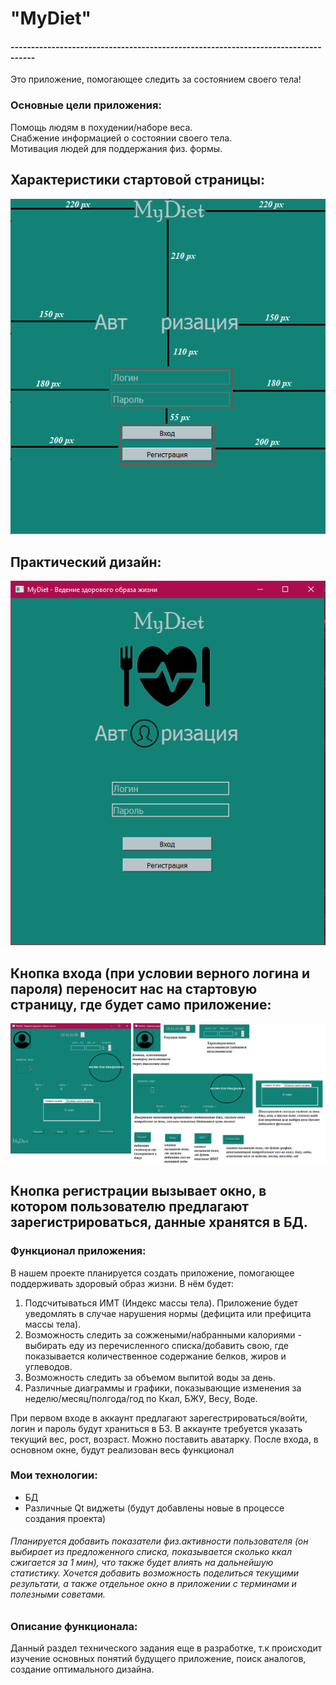# "MyDiet"

#### ----------------------------------------------------------------------------------

Это приложение, помогающее следить за состоянием своего тела!

### Основные цели приложения:
Помощь людям в похудении/наборе веса.\
Снабжение информацией о состоянии своего тела.\
Мотивация людей для поддержания физ. формы.

## Характеристики стартовой страницы: 
![alt text](authorization_req.png)

## Практический дизайн:
![alt text](authorization_window.png)

## Кнопка входа (при условии верного логина и пароля) переносит нас на стартовую страницу, где будет само приложение:

![alt text](main_req.png)

## Кнопка регистрации вызывает окно, в котором пользователю предлагают зарегистрироваться, данные хранятся в БД. 

### Функционал приложения:

В нашем проекте планируется создать приложение, помогающее поддерживать здоровый образ жизни.
В нём будет:
1) Подсчитываться ИМТ (Индекс массы тела). Приложение будет уведомлять в случае нарушения нормы
   (дефицита или префицита массы тела).
2) Возможность следить за сожжеными/набранными калориями - выбирать еду из перечисленного списка/добавить свою, где показывается
количественное содержание белков, жиров и углеводов.
3) Возможность следить за объемом выпитой воды за день.
4) Различные диаграммы и графики, показывающие изменения за неделю/месяц/полгода/год по Ккал, БЖУ, Весу,
Воде.

При первом входе в аккаунт предлагают зарегестрироваться/войти, логин и пароль будут храниться в БЗ.
В аккаунте требуется указать текущий вес, рост, возраст. Можно поставить аватарку.
После входа, в основном окне, будут реализован весь функционал

### Мои технологии:
- БД
- Различные Qt виджеты
(будут добавлены новые в процессе создания проекта)

###### Планируется добавить показатели физ.активности пользователя (он выбирает из предложенного списка, показывается сколько ккал сжигается за 1 мин), что также будет влиять на дальнейшую статистику. Хочется добавить возможность поделиться текущими результати, а также отдельное окно в приложении с терминами и полезными советами.

### Описание функционала:
Данный раздел технического задания еще в разработке, т.к происходит изучение основных понятий будущего приложение, поиск аналогов, создание оптимального дизайна.
